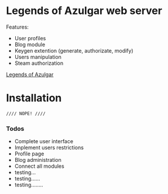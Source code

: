 # Legends of Azulgar web server


Features:

  - User profiles
  - Blog module
  - Keygen extention (generate, authorizate, modify)
  - Users manipulation
  - Steam authorization

[Legends of Azulgar](https://azulgar.com/)


# Installation


```sh
//// NOPE! ////

```



### Todos

 - Complete user interface
 - Implement users restrictions
 - Profile page
 - Blog administration
 - Connect all modules 
 - testing...
 - testing......
 - testing........

